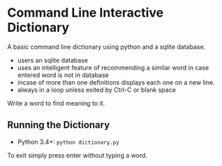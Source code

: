 # Command Line Interactive Dictionary

A basic command line dictionary using python and a sqlite database.

- users an sqlite database
- uses an intelligent feature of recommending a similar word in case entered word is not in database
- incase of more than one definitions displays each one on a new line.
- always in a loop unless exited by Ctrl-C or blank space

Write a word to find meaning to it.

## Running the Dictionary

- Python 3.4+: `python dictionary.py`
    
To exit simply press enter without typing a word.
